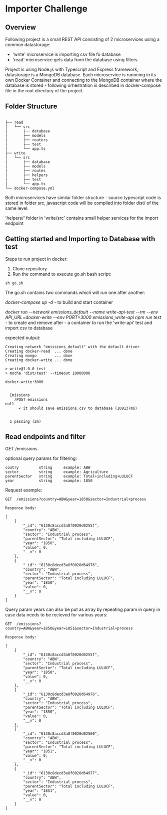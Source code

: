 # Importer Challenge
## Overview

Following project is a small REST API consisting of 2 microservices using a common datastorage:
- 'write' microservice is importing csv file fo database
- 'read'  microservice gets data from the database using filters

Project is using Node.js with Typescript and Express framework, datastorage is a MongoDB database. Each microservice is runnning in its own Docker Container and connecting to the MongoDB container where the database is stored - following orhestration is described in docker-compose file in the root directory of the project.

## Folder Structure

```

├── read                    
│   └── src         
|       ├── database
|       ├── models
|       ├── routers
|       ├── test
|       └── app.ts
├── write                    
│   └── src         
|       ├── database
|       ├── models
|       ├── routes
|       ├── helpers
|       ├── test
|       └── app.ts
└── docker-compose.yml
```

Both microservices have similar folder structure - source typescript code is stored in folder src, javascript code will be compiled into folder dist/ of the same level. 

'helpers/' folder in 'write/src' contains small helper services for the import endpoint

## Getting started and Importing to Database with test

Steps to run project in docker:

1. Clone repository
2. Run the command to execute go.sh bash script:

```
sh go.sh
```

The go.sh contains two commands which will run one after another:

*docker-compose up -d*  - to build and start container

*docker run --network emissions_default --name write-api-test --rm --env API_URL=docker-write --env PORT=3000 emissions_write-api npm run test*  - to create and remove after - a container to run the 'write-api' test and import csv to database


expected output:

```
Creating network "emissions_default" with the default driver
Creating docker-read  ... done
Creating mongo        ... done
Creating docker-write ... done

> write@1.0.0 test
> mocha 'dist/test' --timeout 10000000

docker-write:3000


  Emissions
    /POST emissions
null
      ✔ it should save emissions.csv to database (108137ms)


  1 passing (2m)
```


## Read endpoints and filter

GET /emissions

optional query params for filtering:

```
coutry         string     example: ABW
sector         string  	  example: Agriculture
parentSector   string     example: Total+including+LULUCF
year           string     example: 1850
```

Request example:

```
GET  /emissions?country=ABW&year=1850&sector=Industrial+process

Response body:

[
    {
        "_id": "6130c8accd3a8f0020d0255f",
        "country": "ABW",
        "sector": "Industrial process",
        "parentSector": "Total including LULUCF",
        "year": "1850",
        "value": 0,
        "__v": 0
    },
    {
        "_id": "6130c8decd3a8f0020d64976",
        "country": "ABW",
        "sector": "Industrial process",
        "parentSector": "Total including LULUCF",
        "year": "1850",
        "value": 0,
        "__v": 0
    }
]
```
Query param years can also be put as array by repeating param in query in case data needs to be recieved for various years:

```
GET  /emissions?country=ABW&year=1850&year=1851&sector=Industrial+process

Response body:

[
    {
        "_id": "6130c8accd3a8f0020d0255f",
        "country": "ABW",
        "sector": "Industrial process",
        "parentSector": "Total including LULUCF",
        "year": "1850",
        "value": 0,
        "__v": 0
    },
    {
        "_id": "6130c8decd3a8f0020d64976",
        "country": "ABW",
        "sector": "Industrial process",
        "parentSector": "Total including LULUCF",
        "year": "1850",
        "value": 0,
        "__v": 0
    },
    {
        "_id": "6130c8accd3a8f0020d02560",
        "country": "ABW",
        "sector": "Industrial process",
        "parentSector": "Total including LULUCF",
        "year": "1851",
        "value": 0,
        "__v": 0
    },
    {
        "_id": "6130c8decd3a8f0020d64977",
        "country": "ABW",
        "sector": "Industrial process",
        "parentSector": "Total including LULUCF",
        "year": "1851",
        "value": 0,
        "__v": 0
    }
]
```